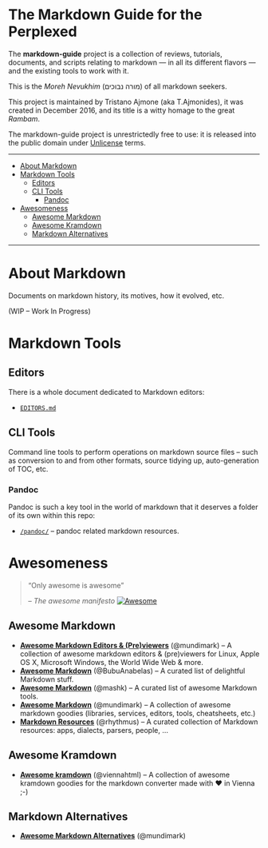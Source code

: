 The Markdown Guide for the Perplexed
====================================

The **markdown-guide** project is a collection of reviews, tutorials, documents, and scripts relating to markdown — in all its different flavors — and the existing tools to work with it.

This is the *Moreh Nevukhim* (מורה נבוכים) of all markdown seekers.

This project is maintained by Tristano Ajmone (aka T.Ajmonides), it was created in December 2016, and its title is a witty homage to the great *Rambam*.

The markdown-guide project is unrestrictedly free to use: it is released into the public domain under [Unlicense](./LICENSE) terms.

------------------------------------------------------------------------

<!-- #toc -->
-   [About Markdown](#about-markdown)
-   [Markdown Tools](#markdown-tools)
    -   [Editors](#editors)
    -   [CLI Tools](#cli-tools)
        -   [Pandoc](#pandoc)
-   [Awesomeness](#awesomeness)
    -   [Awesome Markdown](#awesome-markdown)
    -   [Awesome Kramdown](#awesome-kramdown)
    -   [Markdown Alternatives](#markdown-alternatives)

<!-- /toc -->

------------------------------------------------------------------------

About Markdown
==============

Documents on markdown history, its motives, how it evolved, etc.

(WIP – Work In Progress)

Markdown Tools
==============

Editors
-------

There is a whole document dedicated to Markdown editors:

-   [`EDITORS.md`](./EDITORS.md)

CLI Tools
---------

Command line tools to perform operations on markdown source files – such as conversion to and from other formats, source tidying up, auto-generation of TOC, etc.

### Pandoc

Pandoc is such a key tool in the world of markdown that it deserves a folder of its own within this repo:

-   [`/pandoc/`](./pandoc/) – pandoc related markdown resources.

Awesomeness
===========

> “Only awesome is awesome”
>
> – *The awesome manifesto* [![Awesome](https://cdn.rawgit.com/sindresorhus/awesome/d7305f38d29fed78fa85652e3a63e154dd8e8829/media/badge.svg)](https://github.com/sindresorhus/awesome/blob/master/awesome.md)

Awesome Markdown
----------------

-   [**Awesome Markdown Editors & (Pre)viewers**](https://github.com/mundimark/awesome-markdown-editors) (@mundimark) – A collection of awesome markdown editors & (pre)viewers for Linux, Apple OS X, Microsoft Windows, the World Wide Web & more.
-   [**Awesome Markdown**](https://github.com/BubuAnabelas/awesome-markdown) (@BubuAnabelas) – A curated list of delightful Markdown stuff.
-   [**Awesome Markdown**](https://github.com/mashk/awesome-markdown) (@mashk) – A curated list of awesome Markdown tools.
-   [**Awesome Markdown**](https://github.com/mundimark/awesome-markdown) (@mundimark) – A collection of awesome markdown goodies (libraries, services, editors, tools, cheatsheets, etc.)
-   [**Markdown Resources**](https://github.com/rhythmus/markdown-resources) (@rhythmus) – A curated collection of Markdown resources: apps, dialects, parsers, people, …

Awesome Kramdown
----------------

-   [**Awesome kramdown**](https://github.com/viennahtml/awesome-kramdown) (@viennahtml) – A collection of awesome kramdown goodies for the markdown converter made with ♥ in Vienna ;-)

Markdown Alternatives
---------------------

-   [**Awesome Markdown Alternatives**](https://github.com/mundimark/awesome-markdown-alternatives) (@mundimark)


